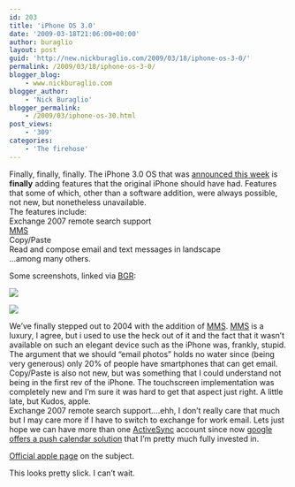 ```yaml
---
id: 203
title: 'iPhone OS 3.0'
date: '2009-03-18T21:06:00+00:00'
author: buraglio
layout: post
guid: 'http://new.nickburaglio.com/2009/03/18/iphone-os-3-0/'
permalink: /2009/03/18/iphone-os-3-0/
blogger_blog:
    - www.nickburaglio.com
blogger_author:
    - 'Nick Buraglio'
blogger_permalink:
    - /2009/03/iphone-os-30.html
post_views:
    - '309'
categories:
    - 'The firehose'
---
```


Finally, finally, finally. The iPhone 3.0 OS that was [announced this week](http://www.boygeniusreport.com/2009/03/17/iphone-os-30-screenshot-walkthrough/) is **finally** adding features that the original iPhone should have had. Features that some of which, other than a software addition, were always possible, not new, but nonetheless unavailable.   
The features include:  
Exchange 2007 remote search support  
[MMS](http://en.wikipedia.org/wiki/Multimedia_Messaging_Service)  
Copy/Paste   
Read and compose email and text messages in landscape  
…among many others.

Some screenshots, linked via [BGR](http://www.boygeniusreport.com/):

![](http://www.boygeniusreport.com/wp-content/gallery/00-single/normal_iPhone3-10.jpg)

![](http://www.boygeniusreport.com/wp-content/gallery/00-single/normal_iPhone3-9.jpg)

We’ve finally stepped out to 2004 with the addition of [MMS](http://en.wikipedia.org/wiki/Multimedia_Messaging_Service). [MMS](http://en.wikipedia.org/wiki/Multimedia_Messaging_Service) is a luxury, I agree, but i used to use the heck out of it and the fact that it wasn’t available on such an elegant device such as the iPhone was, frankly, stupid. The argument that we should “email photos” holds no water since (being very generous) only 20% of people have smartphones that can get email.   
Copy/Paste is also not new, but was something that I could understand not being in the first rev of the iPhone. The touchscreen implementation was completely new and I’m sure it was hard to get that aspect just right. A little late, but Kudos, apple.   
Exchange 2007 remote search support….ehh, I don’t really care that much but I may care more if I have to switch to exchange for work email. Lets just hope we can have more than one [ActiveSync](http://en.wikipedia.org/wiki/ActiveSync) account since now [google offers a push calendar solution](http://www.google.com/mobile/apple/) that I’m pretty much fully invested in.

[Official apple page](http://www.apple.com/iphone/preview-iphone-os/) on the subject.

This looks pretty slick. I can’t wait.